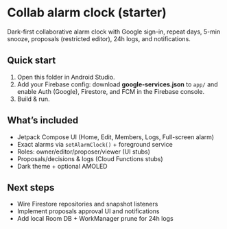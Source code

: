 # Collab alarm clock (starter)

Dark-first collaborative alarm clock with Google sign-in, repeat days, 5-min snooze, proposals (restricted editor), 24h logs, and notifications.

## Quick start
1. Open this folder in Android Studio.
2. Add your Firebase config: download **google-services.json** to `app/` and enable Auth (Google), Firestore, and FCM in the Firebase console.
3. Build & run.

## What’s included
- Jetpack Compose UI (Home, Edit, Members, Logs, Full-screen alarm)
- Exact alarms via `setAlarmClock()` + foreground service
- Roles: owner/editor/proposer/viewer (UI stubs)
- Proposals/decisions & logs (Cloud Functions stubs)
- Dark theme + optional AMOLED 

## Next steps
- Wire Firestore repositories and snapshot listeners
- Implement proposals approval UI and notifications
- Add local Room DB + WorkManager prune for 24h logs
